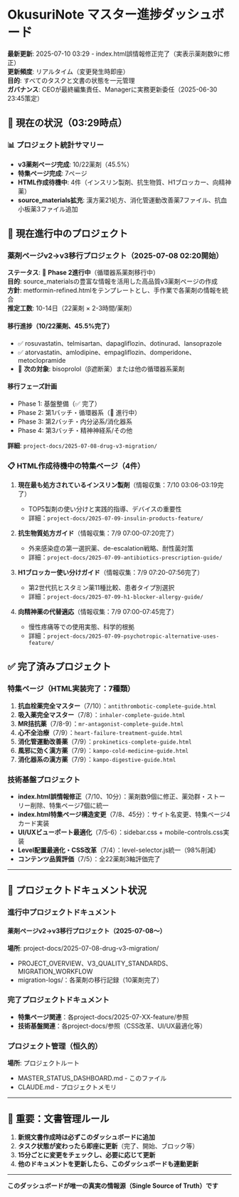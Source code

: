 # OkusuriNote マスター進捗ダッシュボード
**最新更新**: 2025-07-10 03:29 - index.html誤情報修正完了（実表示薬剤数9に修正）  
**更新頻度**: リアルタイム（変更発生時即座）  
**目的**: すべてのタスクと文書の状態を一元管理  
**ガバナンス**: CEOが最終編集責任、Managerに実務更新委任（2025-06-30 23:45策定）

## 🎯 現在の状況（03:29時点）

### 📊 プロジェクト統計サマリー
- **v3薬剤ページ完成**: 10/22薬剤（45.5%）
- **特集ページ完成**: 7ページ
- **HTML作成待機中**: 4件（インスリン製剤、抗生物質、H1ブロッカー、向精神薬）
- **source_materials拡充**: 漢方薬21処方、消化管運動改善薬7ファイル、抗血小板薬3ファイル追加

## 🚀 現在進行中のプロジェクト

### 薬剤ページv2→v3移行プロジェクト（2025-07-08 02:20開始）
**ステータス**: 🚀 **Phase 2進行中**（循環器系薬剤移行中）  
**目的**: source_materialsの豊富な情報を活用した高品質v3薬剤ページの作成  
**方針**: metformin-refined.htmlをテンプレートとし、手作業で各薬剤の情報を統合  
**推定工数**: 10-14日（22薬剤 × 2-3時間/薬剤）

#### 移行進捗（10/22薬剤、45.5%完了）
- ✅ rosuvastatin、telmisartan、dapagliflozin、dotinurad、lansoprazole
- ✅ atorvastatin、amlodipine、empagliflozin、domperidone、metoclopramide
- 🚀 **次の対象**: bisoprolol（β遮断薬）または他の循環器系薬剤

#### 移行フェーズ計画
- Phase 1: 基盤整備（✅ 完了）
- Phase 2: 第1バッチ・循環器系（🚀 進行中）
- Phase 3: 第2バッチ・内分泌系/消化器系
- Phase 4: 第3バッチ・精神神経系/その他

**詳細**: `project-docs/2025-07-08-drug-v3-migration/`

### 📋 HTML作成待機中の特集ページ（4件）

1. **現在最も処方されているインスリン製剤**（情報収集：7/10 03:06-03:19完了）  
   - TOP5製剤の使い分けと実践的指導、デバイスの重要性
   - 詳細：`project-docs/2025-07-09-insulin-products-feature/`

2. **抗生物質処方ガイド**（情報収集：7/9 07:00-07:20完了）  
   - 外来感染症の第一選択薬、de-escalation戦略、耐性菌対策
   - 詳細：`project-docs/2025-07-09-antibiotics-prescription-guide/`

3. **H1ブロッカー使い分けガイド**（情報収集：7/9 07:20-07:56完了）  
   - 第2世代抗ヒスタミン薬11種比較、患者タイプ別選択
   - 詳細：`project-docs/2025-07-09-h1-blocker-allergy-guide/`

4. **向精神薬の代替適応**（情報収集：7/9 07:00-07:45完了）  
   - 慢性疼痛等での使用実態、科学的根拠
   - 詳細：`project-docs/2025-07-09-psychotropic-alternative-uses-feature/`

## ✅ 完了済みプロジェクト

### 特集ページ（HTML実装完了：7種類）
1. **抗血栓薬完全マスター**（7/10）：`antithrombotic-complete-guide.html`
2. **吸入薬完全マスター**（7/8）：`inhaler-complete-guide.html`
3. **MR拮抗薬**（7/8-9）：`mr-antagonist-complete-guide.html`  
4. **心不全治療**（7/9）：`heart-failure-treatment-guide.html`
5. **消化管運動改善薬**（7/9）：`prokinetics-complete-guide.html`
6. **風邪に効く漢方薬**（7/9）：`kampo-cold-medicine-guide.html`
7. **消化器系の漢方薬**（7/9）：`kampo-digestive-guide.html`

### 技術基盤プロジェクト
- **index.html誤情報修正**（7/10、10分）：薬剤数9個に修正、薬効群・ストーリー削除、特集ページ7個に統一
- **index.html特集ページ構造変更**（7/8、45分）：サイト名変更、特集ページ4カード実装
- **UI/UXビューポート最適化**（7/5-6）：sidebar.css + mobile-controls.css実装
- **Level配置最適化・CSS改革**（7/4）：level-selector.js統一（98%削減）
- **コンテンツ品質評価**（7/5）：全22薬剤3軸評価完了

---

## 📁 プロジェクトドキュメント状況

### 進行中プロジェクトドキュメント

#### 薬剤ページv2→v3移行プロジェクト（2025-07-08〜）
**場所**: project-docs/2025-07-08-drug-v3-migration/
- PROJECT_OVERVIEW、V3_QUALITY_STANDARDS、MIGRATION_WORKFLOW
- migration-logs/：各薬剤の移行記録（10薬剤完了）

### 完了プロジェクトドキュメント
- **特集ページ関連**：各project-docs/2025-07-XX-feature/参照
- **技術基盤関連**：各project-docs/参照（CSS改革、UI/UX最適化等）

### プロジェクト管理（恒久的）
**場所**: プロジェクトルート
- MASTER_STATUS_DASHBOARD.md - このファイル
- CLAUDE.md - プロジェクトメモリ

---

## 🚨 重要：文書管理ルール

1. **新規文書作成時は必ずこのダッシュボードに追加**
2. **タスク状態が変わったら即座に更新**（完了、開始、ブロック等）
3. **15分ごとに変更をチェックし、必要に応じて更新**
4. **他のドキュメントを更新したら、このダッシュボードも連動更新**

---
**このダッシュボードが唯一の真実の情報源（Single Source of Truth）です**